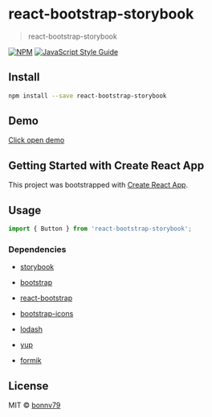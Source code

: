 # react-bootstrap-storybook

> react-bootstrap-storybook

[![NPM](https://img.shields.io/npm/v/react-bootstrap-storybook.svg)](https://www.npmjs.com/package/react-bootstrap-storybook) [![JavaScript Style Guide](https://img.shields.io/badge/code_style-standard-brightgreen.svg)](https://standardjs.com)

## Install

```bash
npm install --save react-bootstrap-storybook
```

## Demo
<a href="https://hschhaniyara.github.io/react-bootstrap-storybook/?path=/story/storybook-introduction--page">Click open demo<a/>

## Getting Started with Create React App

This project was bootstrapped with [Create React App](https://github.com/facebook/create-react-app).

## Usage

```jsx
import { Button } from 'react-bootstrap-storybook';
```

### Dependencies

- [storybook](https://storybook.js.org/docs/react/get-started/introduction)

- [bootstrap](https://react-bootstrap.github.io/getting-started/introduction/)

- [react-bootstrap](https://react-bootstrap.github.io/components/alerts/)

- [bootstrap-icons](https://icons.getbootstrap.com/)

- [lodash](https://lodash.com/)

- [yup](https://www.npmjs.com/package/yup)

- [formik](https://formik.org/)

## License

MIT © [bonnv79](https://github.com/bonnv79)
